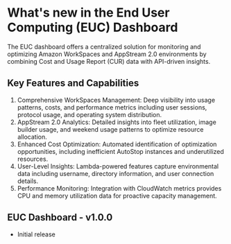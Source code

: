 # What's new in the End User Computing (EUC) Dashboard
The EUC dashboard offers a centralized solution for monitoring and optimizing Amazon WorkSpaces and AppStream 2.0 environments by combining Cost and Usage Report (CUR) data with API-driven insights.

## Key Features and Capabilities
1. Comprehensive WorkSpaces Management: Deep visibility into usage patterns, costs, and performance metrics including user sessions, protocol usage, and operating system distribution.
2. AppStream 2.0 Analytics: Detailed insights into fleet utilization, image builder usage, and weekend usage patterns to optimize resource allocation.
3. Enhanced Cost Optimization: Automated identification of optimization opportunities, including inefficient AutoStop instances and underutilized resources.
4. User-Level Insights: Lambda-powered features capture environmental data including username, directory information, and user connection details.
5. Performance Monitoring: Integration with CloudWatch metrics provides CPU and memory utilization data for proactive capacity management.

## EUC Dashboard - v1.0.0
* Initial release
